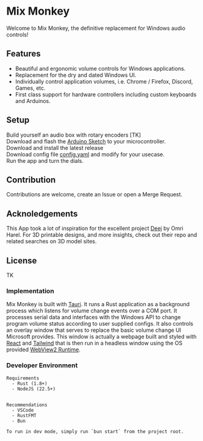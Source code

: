 # Mix Monkey

Welcome to Mix Monkey, the definitive replacement for Windows audio controls!

## Features

- Beautiful and ergonomic volume controls for Windows applications.
- Replacement for the dry and dated Windows UI.
- Individually control application volumes, i.e. Chrome / Firefox, Discord, Games, etc.
- First class support for hardware controllers including custom keyboards and Arduinos.

## Setup

Build yourself an audio box with rotary encoders [TK]  
Download and flash the [Arduino Sketch](/arduino/sketch/sketch.ino) to your microcontroller.  
Download and install the latest release  
Download config file [config.yaml](/src-tauri/config.yaml) and modify for your usecase.  
Run the app and turn the dials.

## Contribution

Contributions are welcome, create an Issue or open a Merge Request.

## Acknoledgements

This App took a lot of inspiration for the excellent project [Deej](https://github.com/omriharel) by Omri Harel. For 3D printable designs, and more insights, check out their repo and related searches on 3D model sites.

## License

TK

### Implementation

Mix Monkey is built with [Tauri](https://tauri.app/). It runs a Rust application as a background process which listens for volume change events over a COM port. It processes serial data and interfaces with the Windows API to change program volume status according to user supplied configs. It also controls an overlay window that serves to replace the basic volume change UI Microsoft provides. This window is actually a webpage built and styled with [React](https://react.dev/) and [Tailwind](https://tailwindcss.com/) that is then run in a headless window using the OS provided [WebView2 Runtime](https://learn.microsoft.com/en-us/microsoft-edge/webview2/?form=MA13LH).

### Developer Environment

    Requirements
      - Rust (1.8+)
      - NodeJS (22.5+)


    Recommendations
      - VSCode
      - RustFMT
      - Bun

    To run in dev mode, simply run `bun start` from the project root.
